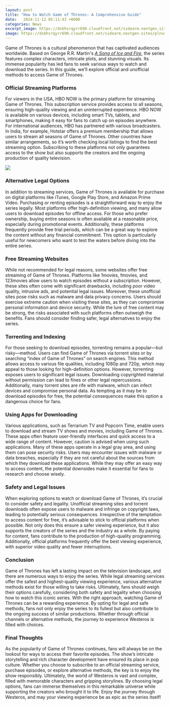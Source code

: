 ```yaml
---
layout: post
title: "How to Watch Game of Thrones: A Comprehensive Guide"
date:   2024-11-12 05:11:43 +0000
categories: News
excerpt_image: https://dxbhsrqyrr690.cloudfront.net/sidearm.nextgen.sites/plnusealions.com/images/responsive_2023/default_image.png
image: https://dxbhsrqyrr690.cloudfront.net/sidearm.nextgen.sites/plnusealions.com/images/responsive_2023/default_image.png
---
```


Game of Thrones is a cultural phenomenon that has captivated audiences worldwide. Based on George R.R. Martin's [*A Song of Ice and Fire*](https://more.io.vn/en/A_Song_of_Ice_and_Fire), the series features complex characters, intricate plots, and stunning visuals. Its immense popularity has led fans to seek various ways to watch and download the series. In this guide, we’ll explore official and unofficial methods to access Game of Thrones.
### Official Streaming Platforms
For viewers in the USA, HBO NOW is the primary platform for streaming Game of Thrones. This subscription service provides access to all seasons, ensuring high-quality viewing and an uninterrupted experience. HBO NOW is available on various devices, including smart TVs, tablets, and smartphones, making it easy for fans to catch up on episodes anywhere.
For international audiences, HBO has partnered with various broadcasters. In India, for example, Hotstar offers a premium membership that allows users to stream all seasons of Game of Thrones. Other countries have similar arrangements, so it’s worth checking local listings to find the best streaming option. Subscribing to these platforms not only guarantees access to the show but also supports the creators and the ongoing production of quality television.

![](https://dxbhsrqyrr690.cloudfront.net/sidearm.nextgen.sites/plnusealions.com/images/responsive_2023/default_image.png)
### Alternative Legal Options
In addition to streaming services, Game of Thrones is available for purchase on digital platforms like iTunes, Google Play Store, and Amazon Prime Video. Purchasing or renting episodes is a straightforward way to enjoy the series legally. Most platforms offer high-definition viewing, and many allow users to download episodes for offline access.
For those who prefer ownership, buying entire seasons is often available at a reasonable price, especially during promotional events. Additionally, these platforms frequently provide free trial periods, which can be a great way to explore the content without any financial commitment. This option is particularly useful for newcomers who want to test the waters before diving into the entire series.
### Free Streaming Websites
While not recommended for legal reasons, some websites offer free streaming of Game of Thrones. Platforms like 1movies, fmovies, and 123movies allow users to watch episodes without a subscription. However, these sites often come with significant drawbacks, including poor video quality, intrusive ads, and potential legal issues.
Moreover, these unofficial sites pose risks such as malware and data privacy concerns. Users should exercise extreme caution when visiting these sites, as they can compromise personal information and device security. While the lure of free content may be strong, the risks associated with such platforms often outweigh the benefits. Fans should consider finding safer, legal alternatives to enjoy the series.
### Torrenting and Indexing
For those seeking to download episodes, torrenting remains a popular—but risky—method. Users can find Game of Thrones via torrent sites or by searching “index of Game of Thrones” on search engines. This method allows access to various file qualities, including 1080p and 720p, which may appeal to those looking for high-definition options.
However, torrenting exposes users to significant legal issues. Downloading copyrighted material without permission can lead to fines or other legal repercussions. Additionally, many torrent sites are rife with malware, which can infect devices and compromise personal data. As tempting as it may be to download episodes for free, the potential consequences make this option a dangerous choice for fans.
### Using Apps for Downloading
Various applications, such as Terrarium TV and Popcorn Time, enable users to download and stream TV shows and movies, including Game of Thrones. These apps often feature user-friendly interfaces and quick access to a wide range of content. However, caution is advised when using such applications.
Many of these apps operate in a legal gray area, and using them can pose security risks. Users may encounter issues with malware or data breaches, especially if they are not careful about the sources from which they download these applications. While they may offer an easy way to access content, the potential downsides make it essential for fans to research and choose wisely.
### Safety and Legal Issues
When exploring options to watch or download Game of Thrones, it’s crucial to consider safety and legality. Unofficial streaming sites and torrent downloads often expose users to malware and infringe on copyright laws, leading to potentially serious consequences. Irrespective of the temptation to access content for free, it’s advisable to stick to official platforms when possible.
Not only does this ensure a safer viewing experience, but it also supports the creators of the series and the industry as a whole. By paying for content, fans contribute to the production of high-quality programming. Additionally, official platforms frequently offer the best viewing experience, with superior video quality and fewer interruptions.
### Conclusion
Game of Thrones has left a lasting impact on the television landscape, and there are numerous ways to enjoy the series. While legal streaming services offer the safest and highest-quality viewing experience, various alternative methods exist for those willing to take risks. Ultimately, fans should weigh their options carefully, considering both safety and legality when choosing how to watch this iconic series.
With the right approach, watching Game of Thrones can be a rewarding experience. By opting for legal and safe methods, fans not only enjoy the series to its fullest but also contribute to the ongoing success of similar productions. Whether through official channels or alternative methods, the journey to experience Westeros is filled with choices.
### Final Thoughts
As the popularity of Game of Thrones continues, fans will always be on the lookout for ways to access their favorite episodes. The show’s intricate storytelling and rich character development have ensured its place in pop culture. Whether you choose to subscribe to an official streaming service, purchase episodes, or explore alternative methods, the key is to enjoy the show responsibly.
Ultimately, the world of Westeros is vast and complex, filled with memorable characters and gripping storylines. By choosing legal options, fans can immerse themselves in this remarkable universe while supporting the creators who brought it to life. Enjoy the journey through Westeros, and may your viewing experience be as epic as the series itself!